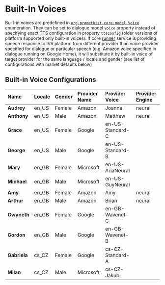 # Built-In Voices

Built-in voices are predefined in [`org.promethist.core.model.Voice`](https://github.com/PromethistAI/core/blob/master/lib/src/main/kotlin/org/promethist/core/model/Voice.kt) enumeration. They can be set to dialogue model `voice` property instead of specifying exact TTS configuration in property `ttsConfig` \(older versions of platform supported only built-in voices\). If core [runner](../core-services/runner.md) service is providing speech response to IVR platform from different provider than voice provider specified for dialogue or particular speech \(e.g. Amazon voice specified in dialogue running on Google Home\), it will substitute it by built-in voice of target provider for the same language / locale and gender \(see list of configurations with market defaults below\)

## Built-in Voice Configurations

| Name | Locale | Gender | Provider Name | Provider Voice | Provider Engine |
| :--- | :--- | :--- | :--- | :--- | :--- |
| **Audrey** | en\_US | Female | Amazon | Joanna | neural |
| **Anthony** | en\_US | Male | Amazon | Matthew | neural |
| **Grace** | en\_US | Female | Google | en-US-Standard-C |  |
| **George** | en\_US | Male | Google | en-US-Standard-B |  |
| **Mary** | en\_GB | Female | Microsoft | en-US-AriaNeural |  |
| **Michael** | en\_GB | Male | Microsoft | en-US-GuyNeural |  |
| **Amy** | en\_GB | Female | Amazon | Amy | neural |
| **Arthur** | en\_GB | Male | Amazon | Brian | neural |
| **Gwyneth** | en\_GB | Female | Google | en-GB-Wavenet-C |  |
| **Gordon** | en\_GB | Male | Google | en-GB-Wavenet-B |  |
| **Gabriela** | cs\_CZ | Female | Google | cs-CZ-Standard-A |  |
| **Milan** | cs\_CZ | Male | Microsoft | cs-CZ-Jakub |  |

